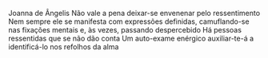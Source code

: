 Joanna de Ângelis
Não vale a pena deixar-se envenenar pelo ressentimento
Nem sempre ele se manifesta com expressões definidas, camuflando-se nas fixações mentais e, às vezes, passando despercebido
Há pessoas ressentidas que se não dão conta
Um auto-exame enérgico auxiliar-te-á a identificá-lo nos refolhos da alma
